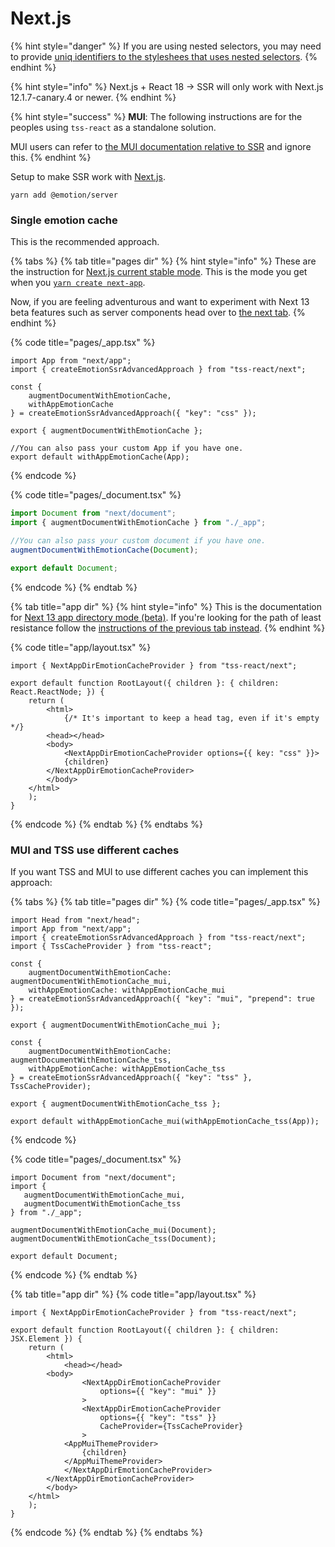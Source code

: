 # Next.js

{% hint style="danger" %}
If you are using nested selectors, you may need to provide [uniq identifiers to the styleshees that uses nested selectors](../nested-selectors.md#ssr).
{% endhint %}

{% hint style="info" %}
Next.js + React 18 -> SSR will only work with Next.js 12.1.7-canary.4 or newer.
{% endhint %}

{% hint style="success" %}
**MUI**: The following instructions are for the peoples using `tss-react` as a standalone solution. &#x20;

MUI users can refer to [the MUI documentation relative to SSR](https://mui.com/material-ui/guides/server-rendering/) and ignore this.&#x20;
{% endhint %}

Setup to make SSR work with [Next.js](https://nextjs.org).

```
yarn add @emotion/server
```

### Single emotion cache

This is the recommended approach.&#x20;

{% tabs %}
{% tab title="pages dir" %}
{% hint style="info" %}
These are the instruction for [Next.js current stable mode](https://nextjs.org/docs). This is the mode you get when you [`yarn create next-app`](https://nextjs.org/docs/api-reference/create-next-app#interactive).&#x20;

Now, if you are feeling adventurous and want to experiment with Next 13 beta features such as server components head over to [the next tab](next.js.md#app-dir).
{% endhint %}

{% code title="pages/_app.tsx" %}
```tsx
import App from "next/app";
import { createEmotionSsrAdvancedApproach } from "tss-react/next";

const {
    augmentDocumentWithEmotionCache,
    withAppEmotionCache
} = createEmotionSsrAdvancedApproach({ "key": "css" });

export { augmentDocumentWithEmotionCache };

//You can also pass your custom App if you have one. 
export default withAppEmotionCache(App);
```
{% endcode %}

{% code title="pages/_document.tsx" %}
```typescript
import Document from "next/document";
import { augmentDocumentWithEmotionCache } from "./_app";

//You can also pass your custom document if you have one. 
augmentDocumentWithEmotionCache(Document);

export default Document;
```
{% endcode %}
{% endtab %}

{% tab title="app dir" %}
{% hint style="info" %}
This is the documentation for [Next 13 app directory mode (beta)](https://beta.nextjs.org/docs). If you're looking for the path of least resistance follow the [instructions of the previous tab instead](next.js.md#pages-dir).
{% endhint %}

{% code title="app/layout.tsx" %}
```tsx
import { NextAppDirEmotionCacheProvider } from "tss-react/next";

export default function RootLayout({ children }: { children: React.ReactNode; }) {
    return (
        <html>
            {/* It's important to keep a head tag, even if it's empty */}
	    <head></head> 
	    <body>
	        <NextAppDirEmotionCacheProvider options={{ key: "css" }}>
		    {children}
		</NextAppDirEmotionCacheProvider>
	    </body>
	</html>
    );
}
```
{% endcode %}
{% endtab %}
{% endtabs %}

### MUI and TSS use different caches

If you want TSS and MUI to use different caches you can implement this approach:&#x20;

{% tabs %}
{% tab title="pages dir" %}
{% code title="pages/_app.tsx" %}
```tsx
import Head from "next/head";
import App from "next/app";
import { createEmotionSsrAdvancedApproach } from "tss-react/next";
import { TssCacheProvider } from "tss-react";

const {
    augmentDocumentWithEmotionCache: augmentDocumentWithEmotionCache_mui,
    withAppEmotionCache: withAppEmotionCache_mui
} = createEmotionSsrAdvancedApproach({ "key": "mui", "prepend": true });

export { augmentDocumentWithEmotionCache_mui };

const {
    augmentDocumentWithEmotionCache: augmentDocumentWithEmotionCache_tss,
    withAppEmotionCache: withAppEmotionCache_tss
} = createEmotionSsrAdvancedApproach({ "key": "tss" }, TssCacheProvider);

export { augmentDocumentWithEmotionCache_tss };

export default withAppEmotionCache_mui(withAppEmotionCache_tss(App));

```
{% endcode %}

{% code title="pages/_document.tsx" %}
```tsx
import Document from "next/document";
import { 
   augmentDocumentWithEmotionCache_mui,  
   augmentDocumentWithEmotionCache_tss
} from "./_app";

augmentDocumentWithEmotionCache_mui(Document);
augmentDocumentWithEmotionCache_tss(Document);

export default Document;
```
{% endcode %}
{% endtab %}

{% tab title="app dir" %}
{% code title="app/layout.tsx" %}
```tsx
import { NextAppDirEmotionCacheProvider } from "tss-react/next";

export default function RootLayout({ children }: { children: JSX.Element }) {
    return (
        <html>
            <head></head>
	    <body>
                <NextAppDirEmotionCacheProvider 
                    options={{ "key": "mui" }}
                >
	            <NextAppDirEmotionCacheProvider 
	                options={{ "key": "tss" }} 
	                CacheProvider={TssCacheProvider}
	            >
			<AppMuiThemeProvider>
			    {children}
			</AppMuiThemeProvider>
		    </NextAppDirEmotionCacheProvider>
		</NextAppDirEmotionCacheProvider>
	    </body>
	</html>
    );
}
```
{% endcode %}
{% endtab %}
{% endtabs %}
